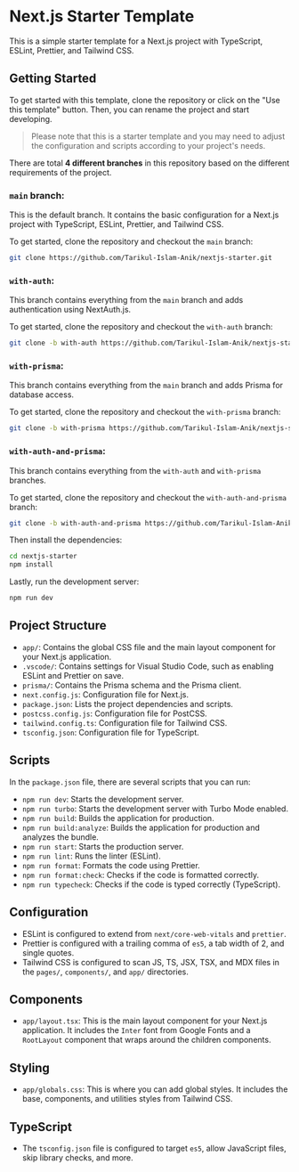 # Next.js Starter Template

This is a simple starter template for a Next.js project with TypeScript, ESLint, Prettier, and Tailwind CSS.

## Getting Started

To get started with this template, clone the repository or click on the "Use this template" button. Then, you can rename the project and start developing.

> Please note that this is a starter template and you may need to adjust the configuration and scripts according to your project's needs.

There are total **4 different branches** in this repository based on the different requirements of the project.

### `main` branch:

This is the default branch. It contains the basic configuration for a Next.js project with TypeScript, ESLint, Prettier, and Tailwind CSS.

To get started, clone the repository and checkout the `main` branch:

```bash
git clone https://github.com/Tarikul-Islam-Anik/nextjs-starter.git
```

### `with-auth`:

This branch contains everything from the `main` branch and adds authentication using NextAuth.js.

To get started, clone the repository and checkout the `with-auth` branch:

```bash
git clone -b with-auth https://github.com/Tarikul-Islam-Anik/nextjs-starter.git
```

### `with-prisma`:

This branch contains everything from the `main` branch and adds Prisma for database access.

To get started, clone the repository and checkout the `with-prisma` branch:

```bash
git clone -b with-prisma https://github.com/Tarikul-Islam-Anik/nextjs-starter.git
```

### `with-auth-and-prisma`:

This branch contains everything from the `with-auth` and `with-prisma` branches.

To get started, clone the repository and checkout the `with-auth-and-prisma` branch:

```bash
git clone -b with-auth-and-prisma https://github.com/Tarikul-Islam-Anik/nextjs-starter.git
```

Then install the dependencies:

```bash
cd nextjs-starter
npm install
```

Lastly, run the development server:

```bash
npm run dev
```

## Project Structure

- `app/`: Contains the global CSS file and the main layout component for your Next.js application.
- `.vscode/`: Contains settings for Visual Studio Code, such as enabling ESLint and Prettier on save.
- `prisma/`: Contains the Prisma schema and the Prisma client.
- `next.config.js`: Configuration file for Next.js.
- `package.json`: Lists the project dependencies and scripts.
- `postcss.config.js`: Configuration file for PostCSS.
- `tailwind.config.ts`: Configuration file for Tailwind CSS.
- `tsconfig.json`: Configuration file for TypeScript.

## Scripts

In the `package.json` file, there are several scripts that you can run:

- `npm run dev`: Starts the development server.
- `npm run turbo`: Starts the development server with Turbo Mode enabled.
- `npm run build`: Builds the application for production.
- `npm run build:analyze`: Builds the application for production and analyzes the bundle.
- `npm run start`: Starts the production server.
- `npm run lint`: Runs the linter (ESLint).
- `npm run format`: Formats the code using Prettier.
- `npm run format:check`: Checks if the code is formatted correctly.
- `npm run typecheck`: Checks if the code is typed correctly (TypeScript).

## Configuration

- ESLint is configured to extend from `next/core-web-vitals` and `prettier`.
- Prettier is configured with a trailing comma of `es5`, a tab width of 2, and single quotes.
- Tailwind CSS is configured to scan JS, TS, JSX, TSX, and MDX files in the `pages/`, `components/`, and `app/` directories.

## Components

- `app/layout.tsx`: This is the main layout component for your Next.js application. It includes the `Inter` font from Google Fonts and a `RootLayout` component that wraps around the children components.

## Styling

- `app/globals.css`: This is where you can add global styles. It includes the base, components, and utilities styles from Tailwind CSS.

## TypeScript

- The `tsconfig.json` file is configured to target `es5`, allow JavaScript files, skip library checks, and more.
